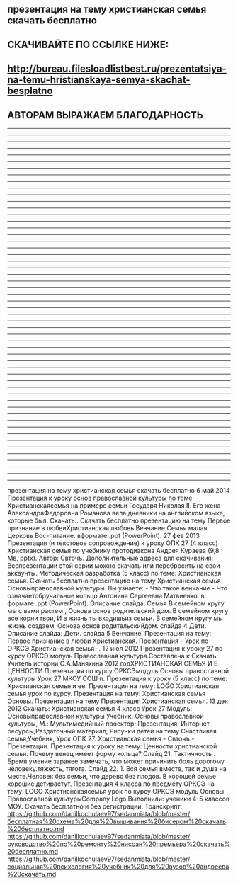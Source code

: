 презентация на тему христианская семья скачать бесплатно
--------------------------------------------------
СКАЧИВАЙТЕ ПО ССЫЛКЕ НИЖЕ:
--------------------------------------------------
http://bureau.filesloadlistbest.ru/prezentatsiya-na-temu-hristianskaya-semya-skachat-besplatno
--------------------------------------------------
АВТОРАМ ВЫРАЖАЕМ БЛАГОДАРНОСТЬ
--------------------------------------------------
--------------------------------------------------
--------------------------------------------------
--------------------------------------------------
--------------------------------------------------
--------------------------------------------------
--------------------------------------------------
--------------------------------------------------
--------------------------------------------------
--------------------------------------------------
--------------------------------------------------
--------------------------------------------------
--------------------------------------------------
--------------------------------------------------
--------------------------------------------------
--------------------------------------------------
--------------------------------------------------
--------------------------------------------------
--------------------------------------------------
--------------------------------------------------
--------------------------------------------------
--------------------------------------------------
--------------------------------------------------
--------------------------------------------------
--------------------------------------------------
--------------------------------------------------
--------------------------------------------------
--------------------------------------------------
--------------------------------------------------
--------------------------------------------------
--------------------------------------------------
--------------------------------------------------
--------------------------------------------------
--------------------------------------------------
--------------------------------------------------
--------------------------------------------------
--------------------------------------------------
--------------------------------------------------
--------------------------------------------------
--------------------------------------------------
--------------------------------------------------
--------------------------------------------------
--------------------------------------------------
--------------------------------------------------
--------------------------------------------------
--------------------------------------------------
--------------------------------------------------
--------------------------------------------------
--------------------------------------------------
--------------------------------------------------
--------------------------------------------------
--------------------------------------------------
--------------------------------------------------
--------------------------------------------------
--------------------------------------------------
презентация на тему христианская семья скачать бесплатно 6 май 2014  Презентация к уроку основ православной культуры по теме Христианскаясемья на примере семьи Государя Николая II. Его жена АлександраФедоровна Романова вела дневники на английском языке, которые был. Скачать:. Скачать бесплатно презентацию на тему Первое признание в любвиХристианская любовь Венчание Семья  малая Церковь Вос-питание. вформате .ppt (PowerPoint). 27 фев 2013  Презентация (и текстовое сопровождение) к уроку ОПК  27 (4 класс) Христианская семья по учебнику протодиакона Андрея Кураева (9,8 Мв, pptх). Автор: Свточъ. Дополнительные адреса для скачивания: Всепрезентации этой серии можно скачать или перебросить на свои аккаунты. Методическая разработка (5 класс) по теме: Христианская семья. Скачать бесплатно презентацию на тему Христианская семья Основыправославной культуры. Вы узнаете: - Что такое венчание - Что означаетобручальное кольцо Антонина Сергеевна Матвиенко. в формате .ppt (PowerPoint). Описание слайда: Семья В семейном кругу мы с вами растем , Основа основ родительский дом. В семейном кругу все корни твои, И в жизнь ты входишьиз семьи. В семейном кругу мы жизнь создаем, Основа основ  родительскийдом.  слайда 4 Дети. Описание слайда: Дети.  слайда 5 Венчание. Презентация на тему: Первое признание в любви Христианская. Презентация - Урок по ОРКСЭ Христианская семья -. 12 июл 2012  Презентация к уроку  27 по курсу ОРКСЭ модуль Православная культура.Составлена к  Скачать:  Учитель истории С.А.Маняхина 2012 годХРИСТИАНСКАЯ СЕМЬЯ И Е ЦЕННОСТИ Презентация по курсу ОРКСЭмодуль Основы православной культуры  Урок 27 МКОУ СОШ п. Презентация к уроку (5 класс) по теме: Христианская семья и ее. Презентация на тему: LOGO Христианская семья урок по курсу. Презентация на тему: Христианская семья Основы. Презентация на тему Презентация Христианская семья. 13 дек 2012  Скачать:  Христианская семья 4 класс Урок  27 Модуль: Основыправославной культуры Учебник: Основы православной культуры, М.: Мультимедийный проектор; Презентация; Интернет  ресурсы;Раздаточный материал; Рисунки детей на тему Счастливая семья;Учебник,
Урок ОПК 27. Христианская семья - Свточъ - Презентации. Презентация к уроку на тему: Ценности христианской семьи. Почему венец имеет форму кольца? Слайд 21. Тактичность . Бремя умение заранее замечать, что может причинить боль дорогому человеку.тяжесть, тягота. Слайд 22. 1. Вся семья вместе, так и душа на месте.Человек без семьи, что дерево без плодов. В хорошей семье хорошие детирастут. Презентация 4 класса по предмету ОРКСЭ на тему: LOGO Христианскаясемья урок по курсу ОРКСЭ модуль Основы Православной культурыCompany Logo  Выполнили: ученики 4-5 классов МОУ. Скачать бесплатно и без регистрации.  Транскрипт:
https://github.com/danilkochulaev97/sedanmiata/blob/master/бесплатная%20схема%20для%20вышивания%20бисером%20скачать%20бесплатно.md
https://github.com/danilkochulaev97/sedanmiata/blob/master/руководство%20по%20ремонту%20ниссан%20премьера%20скачать%20бесплатно.md
https://github.com/danilkochulaev97/sedanmiata/blob/master/социальная%20психология%20учебник%20для%20вузов%20андреева%20скачать.md